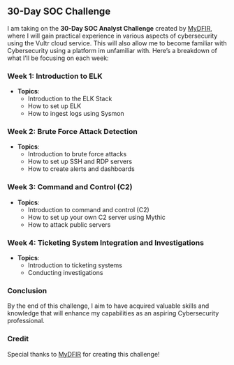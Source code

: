 ## 30-Day SOC Challenge

I am taking on the **30-Day SOC Analyst Challenge** created by [MyDFIR](https://www.youtube.com/@MyDFIR), where I will gain practical experience in various aspects of cybersecurity using the Vultr cloud service. This will also allow me to become familiar with Cybersecurity using a platform im unfamiliar with. Here’s a breakdown of what I’ll be focusing on each week:

### Week 1: Introduction to ELK
- **Topics**: 
  - Introduction to the ELK Stack
  - How to set up ELK
  - How to ingest logs using Sysmon

### Week 2: Brute Force Attack Detection
- **Topics**: 
  - Introduction to brute force attacks
  - How to set up SSH and RDP servers
  - How to create alerts and dashboards

### Week 3: Command and Control (C2)
- **Topics**: 
  - Introduction to command and control (C2)
  - How to set up your own C2 server using Mythic
  - How to attack public servers

### Week 4: Ticketing System Integration and Investigations
- **Topics**: 
  - Introduction to ticketing systems
  - Conducting investigations

### Conclusion
By the end of this challenge, I aim to have acquired valuable skills and knowledge that will enhance my capabilities as an aspiring Cybersecurity professional.

### Credit
Special thanks to [MyDFIR](https://www.youtube.com/@MyDFIR) for creating this challenge!
